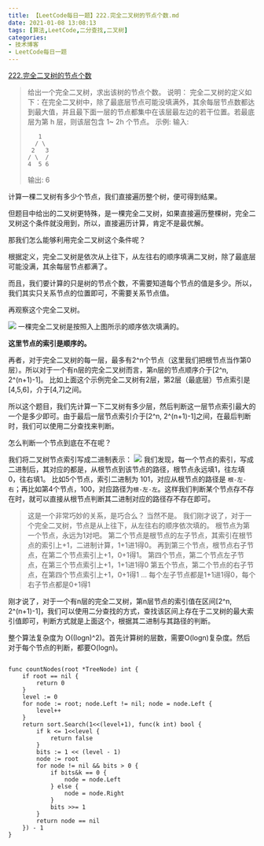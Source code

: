 ```yaml
---
title: 【LeetCode每日一题】222.完全二叉树的节点个数.md
date: 2021-01-08 13:08:13
tags: [算法,LeetCode,二分查找,二叉树]
categories:
- 技术博客
- LeetCode每日一题
---
```


[222.完全二叉树的节点个数](https://leetcode-cn.com/problems/count-complete-tree-nodes/description/)


> 给出一个完全二叉树，求出该树的节点个数。
>说明：
>完全二叉树的定义如下：在完全二叉树中，除了最底层节点可能没填满外，其余每层节点数都达到最大值，并且最下面一层的节点都集中在该层最左边的若干位置。若最底层为第 h 层，则该层包含 1~ 2h 个节点。
>示例:
>输入:
>```
>    1
>   / \
>  2   3
> / \  /
>4  5 6
>```
>输出: 6


<!-- more -->

计算一棵二叉树有多少个节点，我们直接遍历整个树，便可得到结果。

但题目中给出的二叉树更特殊，是一棵完全二叉树，如果直接遍历整棵树，完全二叉树这个条件就没用到，所以，直接遍历计算，肯定不是最优解。

那我们怎么能够利用完全二叉树这个条件呢？

根据定义，完全二叉树是依次从上往下，从左往右的顺序填满二叉树，除了最底层可能没满，其余每层节点都满了。

而且，我们要计算的只是树的节点个数，不需要知道每个节点的值是多少。所以，我们其实只关系节点的位置即可，不需要关系节点值。

再观察这个完全二叉树。

![](https://img-vnote-1251075307.cos.ap-beijing.myqcloud.com/1610332226_20210108135027678_1462776828.png)
一棵完全二叉树是按照入上图所示的顺序依次填满的。

**这里节点的索引是顺序的。**

再者，对于完全二叉树的每一层，最多有2^n个节点（这里我们把根节点当作第0层）。所以对于一个有n层的完全二叉树而言，第n层的节点顺序介于[2^n, 2^(n+1)-1]。
比如上面这个示例完全二叉树有2层，第2层（最底层）节点索引是[4,5,6]，介于[4,7]之间。

所以这个题目，我们先计算一下二叉树有多少层，然后判断这一层节点索引最大的一个是多少即可。由于最后一层节点索引介于[2^n, 2^(n+1)-1]之间，在最后判断时，我们可以使用二分查找来判断。

怎么判断一个节点到底在不在呢？

我们将二叉树节点索引写成二进制表示：
![](https://img-vnote-1251075307.cos.ap-beijing.myqcloud.com/1610332227_20210108141731990_497357340.png)
我们发现，每一个节点的索引，写成二进制后，其对应的都是，从根节点到该节点的路径，根节点永远填1，往左填0，往右填1。
比如5个节点，索引二进制为 101，对应从根节点的路径是 `根-左-右`；再比如第4个节点，100，对应路径为`根-左-左`。这样我们判断某个节点存不存在时，就可以直接从根节点判断其二进制对应的路径存不存在即可。

> 这是一个非常巧妙的关系，是巧合么？
> 当然不是。
> 我们刚才说了，对于一个完全二叉树，节点是从上往下，从左往右的顺序依次填的。
> 根节点为第一个节点，永远为1对吧。
> 第二个节点是根节点的左子节点，其索引在根节点的索引上+1，二进制计算，1+1进1得0。
> 再到第三个节点，根节点右子节点，在第二个节点索引上+1，0+1得1。
> 第四个节点，第二个节点左子节点，在第三个节点索引上+1，1+1进1得0
> 第五个节点，第二个节点的右子节点，在第四个节点索引上+1，0+1得1
> ...
> 每个左子节点都是1+1进1得0，每个右子节点都是0+1得1

刚才说了，对于一个有n层的完全二叉树，第n层节点的索引值在区间[2^n, 2^(n+1)-1]，我们可以使用二分查找的方式，查找该区间上存在于二叉树的最大索引值即可，判断方式就是上面这个，根据其二进制与其路径的判断。

整个算法复杂度为 O((logn)^2)。首先计算树的层数，需要O(logn)复杂度。然后对于每个节点的判断，都要O(logn)。

```golang

func countNodes(root *TreeNode) int {
    if root == nil {
        return 0
    }
    level := 0
    for node := root; node.Left != nil; node = node.Left {
        level++
    }
    return sort.Search(1<<(level+1), func(k int) bool {
        if k <= 1<<level {
            return false
        }
        bits := 1 << (level - 1)
        node := root
        for node != nil && bits > 0 {
            if bits&k == 0 {
                node = node.Left
            } else {
                node = node.Right
            }
            bits >>= 1
        }
        return node == nil
    }) - 1
}

```